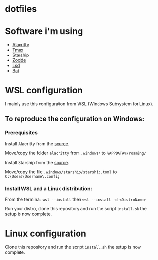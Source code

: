 # dotfiles

# Software i'm using
- [Alacritty](https://github.com/alacritty/alacritty)
- [Tmux](https://github.com/tmux/tmux/wiki)
- [Starship](https://github.com/starship/starship)
- [Zoxide](https://github.com/ajeetdsouza/zoxide)
- [Lsd](https://github.com/lsd-rs/lsd)
- [Bat](https://github.com/sharkdp/bat)

# WSL configuration

I mainly use this configuration from WSL (Windows Subsystem for Linux).

## To reproduce the configuration on Windows:

### Prerequisites
Install Alacritty from the [source](https://github.com/alacritty/alacritty).

Move/copy the folder `alacritty` from `.windows/` to `%APPDATA%/roaming/`

Install Starship from the [source](https://github.com/starship/starship).

Move/copy the file `.windows/starship/starship.toml` to `C:\Users\Username\.config` 

### Install WSL and a Linux distribution:
From the terminal: `wsl --install` then `wsl --install -d <DistroName>`

Run your distro, clone this repository and run the script `install.sh` the setup is now complete.

# Linux configuration

Clone this repository and run the script `install.sh` the setup is now complete.

